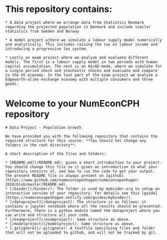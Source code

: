 
# This repository contains:
	* A data project where we arrange data from Statistics Denmark regarding the projected population in Denmark and include similar statistics from Sweden and Norway

	* A model project wjhere we simulate a labour supply model numerically and analytically. This includes raising the tax on labour income and introducing a progressive tax system.

	* Lastly an exam project where we analyze and evaluate different models. The first is a labour supply model in two periods with human capital accumulation. The next is an AS/AD-mode, where we simulate for a single period shock and stochastic shocks and evaluate and compare to the US economy. In the last part of the exam project we analyze a Edgeworth-alike exchange economy with multiple consumers and three goods.




# Welcome to your NumEconCPH repository
	# Data Project - Population Growth
	
	We have provided you with the following repository that contains the required structure for this course. **You should not change any folders in the root directory**.
	
	A short description of the files and folders:
	
	* [README.md](/README.md): gives a short introduction to your project. You should change this file so it gives an introduction to what your repository consists of, and how to run the code to get your output. The present README file is always present on [github](https://www.github.com/numeconcopenhagen/numeconcopenhagen-2018/blob/master/README.md).
	* [/binder](/binder/): The folder is used by mybinder.org to setup an interactive version of your repository. For details see this [guide](https://numeconcopenhagen.netlify.com/guides/mybinder/).
	* [/dataproject](/dataproject): The structure is as follows: it contains a jupyter notebook where all the results should be presented. Furthermore, there is a python module named the dataproject where you can write and structure all your code.
	* [/examproject](/examproject): Same structure as above.
	* [/modelproject](/modelproject): Same structure as above.
	* [.gitignore](/.gitignore): A textfile specifying files and folder that will not be uploaded to github, and will not be tracked by git.  